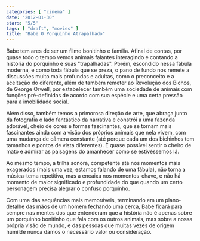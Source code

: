 ```yaml
---
categories: [ "cinema" ]
date: "2012-01-30"
stars: "5/5"
tags: [ "draft", "movies" ]
title: "Babe O Porquinho Atrapalhado"
---
```

Babe tem ares de ser um filme bonitinho e família. Afinal de contas,
por quase todo o tempo vemos animais falantes interagindo e contando
a história do porquinho e suas "trapalhadas". Porém, escondido nessa
fábula moderna, e como toda fábula que se preza, o pano de fundo nos
remete a discussões muito mais profundas e adultas, como o preconceito
e a aceitação do diferente, além de também remeter ao Revolução
dos Bichos, de George Orwell, por estabelecer também uma sociedade de
animais com funções pré-definidas de acordo com sua espécie e uma
certa pressão para a imobilidade social.

Além disso, também temos a primorosa direção de arte, que abraça
junto da fotografia o lado fantástico da narrativa e constrói a uma
fazenda adorável, cheio de cores e formas fascinantes, que se tornam mais
fascinantes ainda com a visão dos próprios animais que nela vivem, com
uma mudança de câmera constante (até porque cada um dos bichinhos tem
tamanhos e pontos de vista diferentes). É quase possível sentir o cheiro
de mato e admirar as paisagens do amanhecer como se estivéssemos lá.

Ao mesmo tempo, a trilha sonora, competente até nos momentos mais
exagerados (mais uma vez, estamos falando de uma fábula), não torna
a música-tema repetitiva, mas a encaixa nos momentos-chave, e não
há momento de maior significado e profundidade do que quando um certo
personagem precisa alegrar o confuso porquinho.

Com uma das sequências mais memoráveis, terminando em um plano-detalhe
das mãos de um homem fechando uma cerca, Babe ficará para sempre
nas mentes dos que entenderam que a história não é apenas sobre um
porquinho bonitinho que fala com os outros animais, mas sobre a nossa
própria visão de mundo, e das pessoas que muitas vezes de origem
humilde nunca damos o necessário valor ou consideração.

